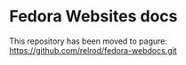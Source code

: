 # Fedora Websites docs

This repository has been moved to pagure: https://github.com/relrod/fedora-webdocs.git
